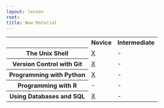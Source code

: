 ```yaml
---
layout: lesson
root: .
title: New Material
---
```

<table class="table table-striped">
  <tr>
    <td></td>
    <th>Novice</th>
    <th>Intermediate</th>
  </tr>
  <tr>
    <th>The Unix Shell</th>
    <td><a href="./bash/novice/index.html">X</a></td>
    <td>-</td>
  </tr>
  <tr>
    <th>Version Control with Git</th>
    <td><a href="./git/novice/index.html">X</a></td>
    <td>-</td>
  </tr>
  <tr>
    <th>Programming with Python</th>
    <td><a href="./python/novice/index.html">X</a></td>
    <td>-</td>
  </tr>
  <tr>
    <th>Programming with R</th>
    <td>-</td>
    <td>-</td>
  </tr>
  <tr>
    <th>Using Databases and SQL</th>
    <td><a href="./sql/novice/index.html">X</a></td>
    <td>-</td>
  </tr>
</table>
